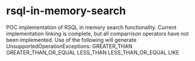 # rsql-in-memory-search
POC implementation of RSQL in memory search functionality.
Current implementation linking is complete, but all comparrison operators have not been implemented.
Use of the following will generate UnsupportedOperationExceptions:
GREATER_THAN
GREATER_THAN_OR_EQUAL
LESS_THAN
LESS_THAN_OR_EQUAL
LIKE
